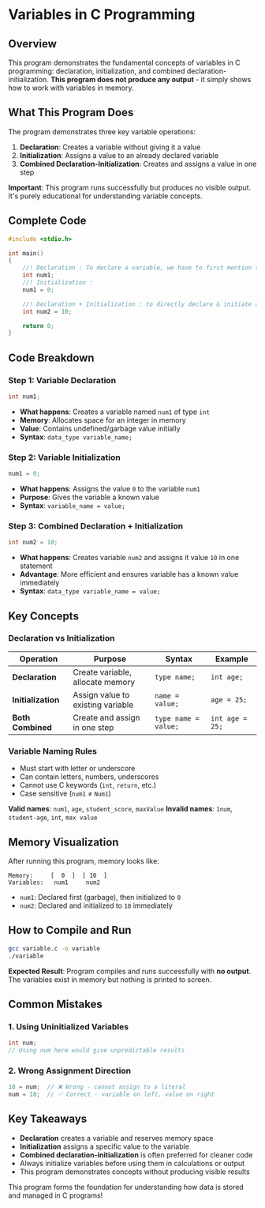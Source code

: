 # Variables in C Programming

## Overview

This program demonstrates the fundamental concepts of variables in C programming: declaration, initialization, and combined declaration-initialization. **This program does not produce any output** - it simply shows how to work with variables in memory.

## What This Program Does

The program demonstrates three key variable operations:

1. **Declaration**: Creates a variable without giving it a value
2. **Initialization**: Assigns a value to an already declared variable
3. **Combined Declaration-Initialization**: Creates and assigns a value in one step

**Important**: This program runs successfully but produces no visible output. It's purely educational for understanding variable concepts.

## Complete Code

```c
#include <stdio.h>

int main()
{
    //! Declaration : To declare a variable, we have to first mention the data type, then the variable name
    int num1;
    //! Initialization :
    num1 = 0;

    //! Declaration + Initialization : to directly declare & initiate a variable, we have to first mention the data type, then the variable name, then the '=' (assign sign), then the value
    int num2 = 10;

    return 0;
}
```

## Code Breakdown

### Step 1: Variable Declaration

```c
int num1;
```

- **What happens**: Creates a variable named `num1` of type `int`
- **Memory**: Allocates space for an integer in memory
- **Value**: Contains undefined/garbage value initially
- **Syntax**: `data_type variable_name;`

### Step 2: Variable Initialization

```c
num1 = 0;
```

- **What happens**: Assigns the value `0` to the variable `num1`
- **Purpose**: Gives the variable a known value
- **Syntax**: `variable_name = value;`

### Step 3: Combined Declaration + Initialization

```c
int num2 = 10;
```

- **What happens**: Creates variable `num2` and assigns it value `10` in one statement
- **Advantage**: More efficient and ensures variable has a known value immediately
- **Syntax**: `data_type variable_name = value;`

## Key Concepts

### Declaration vs Initialization

| Operation          | Purpose                           | Syntax               | Example         |
| ------------------ | --------------------------------- | -------------------- | --------------- |
| **Declaration**    | Create variable, allocate memory  | `type name;`         | `int age;`      |
| **Initialization** | Assign value to existing variable | `name = value;`      | `age = 25;`     |
| **Both Combined**  | Create and assign in one step     | `type name = value;` | `int age = 25;` |

### Variable Naming Rules

- Must start with letter or underscore
- Can contain letters, numbers, underscores
- Cannot use C keywords (`int`, `return`, etc.)
- Case sensitive (`num1` ≠ `Num1`)

**Valid names**: `num1`, `age`, `student_score`, `maxValue`
**Invalid names**: `1num`, `student-age`, `int`, `max value`

## Memory Visualization

After running this program, memory looks like:

```
Memory:     [  0  ]  [ 10  ]
Variables:   num1     num2
```

- `num1`: Declared first (garbage), then initialized to `0`
- `num2`: Declared and initialized to `10` immediately

## How to Compile and Run

```bash
gcc variable.c -o variable
./variable
```

**Expected Result**: Program compiles and runs successfully with **no output**. The variables exist in memory but nothing is printed to screen.

## Common Mistakes

### 1. Using Uninitialized Variables

```c
int num;
// Using num here would give unpredictable results
```

### 2. Wrong Assignment Direction

```c
10 = num;  // ❌ Wrong - cannot assign to a literal
num = 10;  // ✅ Correct - variable on left, value on right
```

## Key Takeaways

- **Declaration** creates a variable and reserves memory space
- **Initialization** assigns a specific value to the variable
- **Combined declaration-initialization** is often preferred for cleaner code
- Always initialize variables before using them in calculations or output
- This program demonstrates concepts without producing visible results

This program forms the foundation for understanding how data is stored and managed in C programs!
